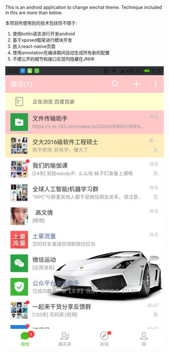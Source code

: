 This is an android application to change wechat theme.
Technique included in this are more than below.

本项目所使用到的技术包括但不限于:

1. 使用kotlin语言进行开发android
2. 基于xposed框架进行模块开发
3. 嵌入react-native页面
4. 使用annotation在编译期间自动生成所有新的配置
5. 不便公开的细节和接口实现均隐藏在JNI中

![image](./Screenshot.png)
